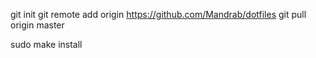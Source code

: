 git init
git remote add origin https://github.com/Mandrab/dotfiles
git pull origin master

sudo make install
